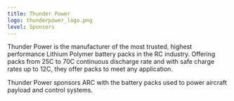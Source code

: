 ```yaml
---
title: Thunder Power
logo: thunderpower_logo.png
level: Sponsors
---
```


Thunder Power is the manufacturer of the most trusted, highest performance
Lithium Polymer battery packs in the RC industry. Offering packs from 25C to
70C continuous discharge rate and with safe charge rates up to 12C, they offer
packs to meet any application.

Thunder Power sponsors ARC with the battery packs used to power aircraft
payload and control systems.
